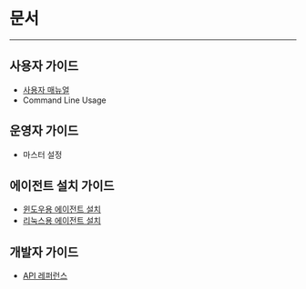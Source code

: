 # 문서

---

## 사용자 가이드

- [사용자 매뉴얼](UserManual.md)
- Command Line Usage

## 운영자 가이드

- 마스터 설정

## 에이전트 설치 가이드

- [윈도우용 에이전트 설치](InstallAgentWindows.md)
- [리눅스용 에이전트 설치](InstallAgentLinux.md)

## 개발자 가이드

- [API 레퍼런스](ApiReference.md)
